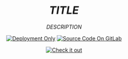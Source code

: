 <div align="center">

# _TITLE_

_DESCRIPTION_

[![Deployment Only](https://shields.io/badge/-📦_Deployment_Only-ebf5ff?style=for-the-badge)](https://github.com/LenaSchnedlitz/_TITLE_/deployments/activity_log?environment=github-pages)
[![Source Code On GitLab](https://shields.io/badge/-Source_Code_on_GitLab-fee1d3?style=for-the-badge&logo=gitlab)](https://gitlab.com/LenaSchnedlitz/_TITLE_)

[![Check it out](https://shields.io/badge/-It's_live,_check_it_out!_👷🏽-e37?style=for-the-badge)](https://www.lenaschnedlitz.me/_TITLE_)

</div>
